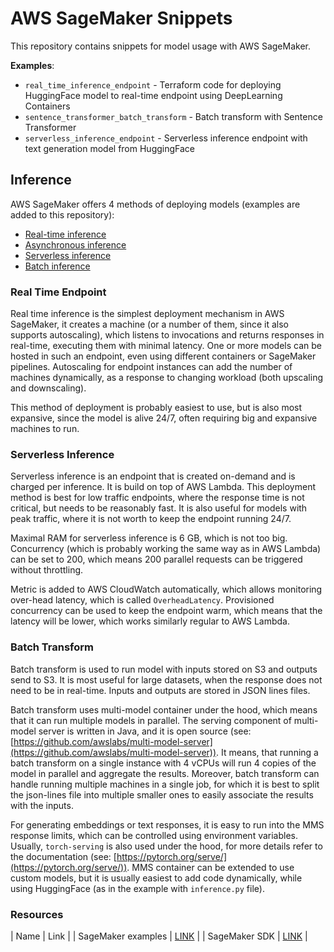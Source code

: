 # AWS SageMaker Snippets

This repository contains snippets for model usage with AWS SageMaker.

**Examples**:

* `real_time_inference_endpoint` - Terraform code for deploying HuggingFace model to real-time endpoint using DeepLearning Containers
* `sentence_transformer_batch_transform` - Batch transform with Sentence Transformer
* `serverless_inference_endpoint` - Serverless inference endpoint with text generation model from HuggingFace

## Inference

AWS SageMaker offers 4 methods of deploying models (examples are added to this repository):

* [Real-time inference](https://docs.aws.amazon.com/sagemaker/latest/dg/realtime-endpoints.html)
* [Asynchronous inference](https://docs.aws.amazon.com/sagemaker/latest/dg/async-inference.html)
* [Serverless inference](https://docs.aws.amazon.com/sagemaker/latest/dg/serverless-endpoints.html)
* [Batch inference](https://docs.aws.amazon.com/sagemaker/latest/dg/batch-transform.html)

### Real Time Endpoint

Real time inference is the simplest deployment mechanism in AWS SageMaker, it creates a machine (or a number of them,
since it also supports autoscaling), which listens to invocations and returns responses in real-time, executing them
with minimal latency. One or more models can be hosted in such an endpoint, even using different containers or SageMaker
pipelines. Autoscaling for endpoint instances can add the number of machines dynamically, as a response to changing
workload (both upscaling and downscaling).

This method of deployment is probably easiest to use, but is also most expansive, since the model is alive 24/7, often
requiring big and expansive machines to run.

### Serverless Inference

Serverless inference is an endpoint that is created on-demand and is charged per inference. It is build on top of AWS
Lambda. This deployment method is best for low traffic endpoints, where the response time is not critical, but needs to
be reasonably fast. It is also useful for models with peak traffic, where it is not worth to keep the endpoint running
24/7.

Maximal RAM for serverless inference is 6 GB, which is not too big. Concurrency (which is probably working the same way
as in AWS Lambda) can be set to 200, which means 200 parallel requests can be triggered without throttling.

Metric is added to AWS CloudWatch automatically, which allows monitoring over-head latency, which is called `OverheadLatency`.
Provisioned concurrency can be used to keep the endpoint warm, which means that the latency will be lower, which works
similarly regular to AWS Lambda.

### Batch Transform

Batch transform is used to run model with inputs stored on S3 and outputs send to S3. It is most useful for large
datasets, when the response does not need to be in real-time. Inputs and outputs are stored in JSON lines files.

Batch transform uses multi-model container under the hood, which means that it can run multiple models in parallel. The
serving component of multi-model server is written in Java, and it is open source (see: [https://github.com/awslabs/multi-model-server](https://github.com/awslabs/multi-model-server)).
It means, that running a batch transform on a single instance with 4 vCPUs will run 4 copies of the model in parallel
and aggregate the results. Moreover, batch transform can handle running multiple machines in a single job, for which
it is best to split the json-lines file into multiple smaller ones to easily associate the results with the inputs.

For generating embeddings or text responses, it is easy to run into the MMS response limits, which can be controlled
using environment variables. Usually, `torch-serving` is also used under the hood, for more details refer to the documentation
(see: [https://pytorch.org/serve/](https://pytorch.org/serve/)). MMS container can be extended to use custom models, but
it is usually easiest to add code dynamically, while using HuggingFace (as in the example with `inference.py` file).

### Resources

| Name                | Link |
| SageMaker examples  | [LINK](https://github.com/aws/amazon-sagemaker-examples/tree/main) |
| SageMaker SDK       | [LINK](https://sagemaker.readthedocs.io/en/stable/) |
